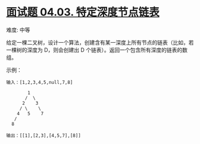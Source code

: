 # [面试题 04.03. 特定深度节点链表](https://leetcode-cn.com/problems/list-of-depth-lcci/)

难度: 中等

给定一棵二叉树，设计一个算法，创建含有某一深度上所有节点的链表（比如，若一棵树的深度为 D，则会创建出 D 个链表）。返回一个包含所有深度的链表的数组。

示例：

    输入：[1,2,3,4,5,null,7,8]

            1
           /  \ 
          2    3
         / \    \ 
        4   5    7
       /
      8

    输出：[[1],[2,3],[4,5,7],[8]]
